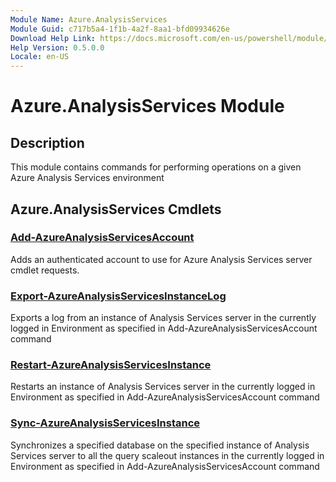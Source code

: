 ```yaml
---
Module Name: Azure.AnalysisServices
Module Guid: c717b5a4-1f1b-4a2f-8aa1-bfd09934626e
Download Help Link: https://docs.microsoft.com/en-us/powershell/module/azure.analysisservices
Help Version: 0.5.0.0
Locale: en-US
---
```


# Azure.AnalysisServices Module
## Description
This module contains commands for performing operations on a given Azure Analysis Services environment

## Azure.AnalysisServices Cmdlets
### [Add-AzureAnalysisServicesAccount](Add-AzureAnalysisServicesAccount.md)
Adds an authenticated account to use for Azure Analysis Services server cmdlet requests.

### [Export-AzureAnalysisServicesInstanceLog](Export-AzureAnalysisServicesInstanceLog.md)
Exports a log from an instance of Analysis Services server in the currently logged in Environment as specified in Add-AzureAnalysisServicesAccount command

### [Restart-AzureAnalysisServicesInstance](Restart-AzureAnalysisServicesInstance.md)
Restarts an instance of Analysis Services server in the currently logged in Environment as specified in Add-AzureAnalysisServicesAccount command

### [Sync-AzureAnalysisServicesInstance](Sync-AzureAnalysisServicesInstance.md)
Synchronizes a specified database on the specified instance of Analysis Services server to all the query scaleout instances in the currently logged in Environment as specified in Add-AzureAnalysisServicesAccount command


